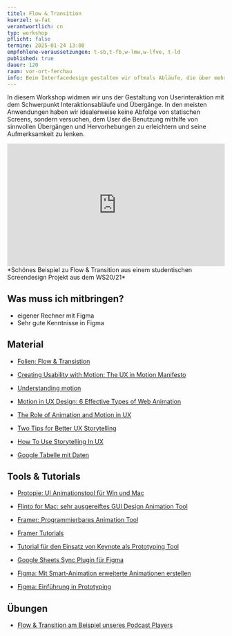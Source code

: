 ```yaml
---
titel: Flow & Transition
kuerzel: w-fat
verantwortlich: cn
typ: workshop
pflicht: false
termine: 2025-01-24 13:00
empfohlene-voraussetzungen: t-sb,t-fb,w-lmw,w-lfve, t-ld
published: true
dauer: 120
raum: vor-ort-ferchau
info: Beim Interfacedesign gestalten wir oftmals Abläufe, die über mehrere Screens gehen. Was gibt es hier zu beachten?
---
```


In diesem Workshop widmen wir uns der Gestaltung von Userinteraktion mit dem Schwerpunkt Interaktionsabläufe und Übergänge. In den meisten Anwendungen haben wir idealerweise keine Abfolge von statischen Screens, sondern versuchen, dem User die Benutzung mithilfe von sinnvollen Übergängen und Hervorhebungen zu erleichtern und seine Aufmerksamkeit zu lenken.



<iframe style="width:100%; aspect-ratio: 16/9" src="https://www.youtube.com/embed/0y2NWISZONI?si=2yXK9Qbci3208tlz" title="YouTube video player" frameborder="0" allow="accelerometer; autoplay; clipboard-write; encrypted-media; gyroscope; picture-in-picture; web-share" referrerpolicy="strict-origin-when-cross-origin" allowfullscreen></iframe>
*Schönes Beispiel zu Flow & Transition aus einem studentischen Screendesign Projekt aus dem WS20/21*



## Was muss ich mitbringen?
- eigener Rechner mit Figma
- Sehr gute Kenntnisse in Figma

##  Material
- [Folien: Flow & Transistion](../../download/workshops/flow-and-transition/workshop-flow-and-transition.pdf)
- [Creating Usability with Motion: The UX in Motion Manifesto](https://medium.com/ux-in-motion/creating-usability-with-motion-the-ux-in-motion-manifesto-a87a4584ddc)
- [Understanding motion](https://material.io/design/motion/understanding-motion.html#principles)
- [Motion in UX Design: 6 Effective Types of Web Animation](https://blog.tubikstudio.com/web-animation/)
- [The Role of Animation and Motion in UX](https://www.nngroup.com/articles/animation-purpose-ux/)
- [Two Tips for Better UX Storytelling](https://www.nngroup.com/articles/two-tips-better-ux-storytelling/)
- [How To Use Storytelling In UX](https://www.smashingmagazine.com/2022/04/use-storytelling-ux/)


- [Google Tabelle mit Daten](https://docs.google.com/spreadsheets/d/1cNWdVcJ7_LBgH3YxF-VcbNx0RGr9kudf6qnl4rmFLR8/edit?usp=sharing)

## Tools & Tutorials
- [Protopie: UI Animationstool für Win und Mac](https://www.protopie.io/)
- [Flinto for Mac: sehr ausgereiftes GUI Design Animation Tool](https://www.flinto.com)
- [Framer: Programmierbares Animation Tool](https://framer.com/)
- [Framer Tutorials](https://framer.com/getstarted/guide/)
- [Tutorial für den Einsatz von Keynote als Prototyping Tool](https://www.smashingmagazine.com/2015/08/animating-in-keynote/)
- [Google Sheets Sync Plugin für Figma](https://www.figma.com/community/plugin/735770583268406934/google-sheets-sync)

- [Figma: Mit Smart-Animation erweiterte Animationen erstellen](https://help.figma.com/hc/de/articles/360039818874-Mit-Smart-Animation-erweiterte-Animationen-erstellen)
- [Figma: Einführung in Prototyping](https://help.figma.com/hc/de/articles/360040314193-Einführung-in-Prototyping-in-Figma/)

## Übungen
- [Flow & Transition am Beispiel unseres Podcast Players](/mi-bachelor-screendesign/assignments/flow-and-transition/)

<!--
- [Flow & Transition am Beispiel einer kleinen Audio App](/mi-bachelor-screendesign/assignments/workshop-flow-and-transition/)
-->
<!--
## Übungen
In der heutigen Session soll folgende Aufgabe bearbeitet werden, die Sie im [Ilias](https://ilias.th-koeln.de/goto.php?target=exc_1422052&client_id=ILIAS_FH_Koeln) hochladen können:
- [Flow & Transition](/mi-bachelor-screendesign/assignments/workshop-007-flow-transition/). Hier reicht es aus, wenn Sie einen Link zu Ihrem Prototypen einfügen.-->

<!-- ## Upload
Bitte laden Sie Ihre Ergebnisse aus diesem Workshop bis zum **27.01.2022 0:00 Uhr** im [Ilias](https://ilias.th-koeln.de/goto.php?target=exc_1422052&client_id=ILIAS_FH_Koeln) hoch.
-->

<!--
## Sie haben keinen Rechner?
Kein Problem, denn wir haben welche. Allerdings nur Macs. Uuuuuhh. Wenn Sie einen brauchen, bitte rechtzeitig an Volker Schaefer wenden. Unsere Rechner können nur für die Workshops und Trainings ausgeliehen werden. Im MI Pool stehen aber immer Rechner für Sie bereit.
-->
